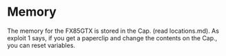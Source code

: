 # Memory

The memory for the FX85GTX is stored in the Cap. (read locations.md). As exploit 1 says, if you get a paperclip and change the contents on the Cap., you can reset variables.
